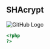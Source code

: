## SHAcrypt

![GitHub Logo](https://upload.wikimedia.org/wikipedia/commons/d/d7/Sha-family.svg)

```php
<?php
?>
```
